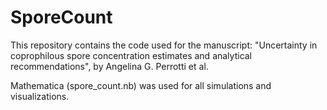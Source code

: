 # SporeCount

This repository contains the code used for the manuscript: "Uncertainty in coprophilous spore concentration estimates and analytical recommendations", by Angelina G. Perrotti et al.

Mathematica (spore_count.nb) was used for all simulations and visualizations.  
